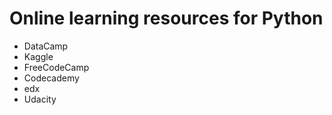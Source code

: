 # Online learning resources for Python

- DataCamp
- Kaggle
- FreeCodeCamp
- Codecademy
- edx
- Udacity
